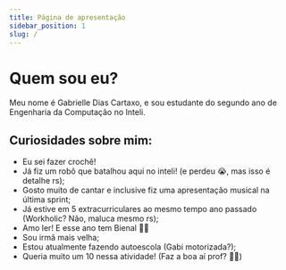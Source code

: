 ```yaml
---
title: Página de apresentação
sidebar_position: 1
slug: /
---
```


# Quem sou eu?

Meu nome é Gabrielle Dias Cartaxo, e sou estudante do segundo ano de Engenharia da Computação no Inteli. 

## Curiosidades sobre mim:

- Eu sei fazer crochê!
- Já fiz um robô que batalhou aqui no inteli! (e perdeu 😭, mas isso é detalhe rs);
- Gosto muito de cantar e inclusive fiz uma apresentação musical na última sprint;
- Já estive em 5 extracurriculares ao mesmo tempo ano passado (Workholic? Não, maluca mesmo rs);
- Amo ler! E esse ano tem Bienal 🫶🏾
- Sou irmã mais velha;
- Estou atualmente fazendo autoescola (Gabi motorizada?);
- Queria muito um 10 nessa atividade! (Faz a boa aí prof? 🙏🏾)